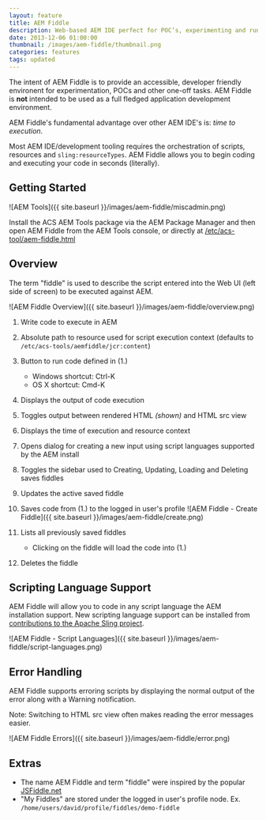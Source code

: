 ```yaml
---
layout: feature
title: AEM Fiddle
description: Web-based AEM IDE perfect for POC’s, experimenting and running ad hoc scripts.
date: 2013-12-06 01:00:00
thumbnail: /images/aem-fiddle/thumbnail.png
categories: features
tags: updated
---
```


The intent of AEM Fiddle is to provide an accessible, developer friendly environent for experimentation, POCs and other one-off tasks. AEM Fiddle is **not** intended to be used as a full fledged application development environment.

AEM Fiddle's fundamental advantage over other AEM IDE's is: *time to execution*. 

Most AEM IDE/development tooling requires the orchestration of scripts, resources and `sling:resourceTypes`. AEM Fiddle allows you to begin coding and executing your code in seconds (literally).


## Getting Started

![AEM Tools]({{ site.baseurl }}/images/aem-fiddle/miscadmin.png)

Install the ACS AEM Tools package via the AEM Package Manager and then open AEM Fiddle from the AEM Tools console, or directly at [/etc/acs-tool/aem-fiddle.html](http://localhost:4502/etc/acs-tools/aem-fiddle.html)

## Overview

The term "fiddle" is used to describe the script entered into the Web UI (left side of screen) to be executed against AEM. 

![AEM Fiddle Overview]({{ site.baseurl }}/images/aem-fiddle/overview.png)

1. Write code to execute in AEM
2. Absolute path to resource used for script execution context (defaults to `/etc/acs-tools/aemfiddle/jcr:content`)
3. Button to run code defined in (1.)
	* Windows shortcut: Ctrl-K
	* OS X shortcut: Cmd-K 

4. Displays the output of code execution
5. Toggles output between rendered HTML *(shown)* and HTML src view
6. Displays the time of execution and resource context 
7. Opens dialog for creating a new input using script languages supported by the AEM install
8. Toggles the sidebar used to Creating, Updating, Loading and Deleting saves fiddles
9. Updates the active saved fiddle
10. Saves code from (1.) to the logged in user's profile
![AEM Fiddle - Create Fiddle]({{ site.baseurl }}/images/aem-fiddle/create.png)


11. Lists all previously saved fiddles
	* Clicking on the fiddle will load the code into (1.)

12. Deletes the fiddle

## Scripting Language Support

AEM Fiddle will allow you to code in any script language the AEM installation support. New scripting language support can be installed from [contributions to the Apache Sling project](https://github.com/apache/sling/tree/trunk/contrib/scripting).

![AEM Fiddle - Script Languages]({{ site.baseurl }}/images/aem-fiddle/script-languages.png)



## Error Handling
AEM Fiddle supports erroring scripts by displaying the normal output of the error along with a Warning notification.

Note: Switching to HTML src view often makes reading the error messages easier.

![AEM Fiddle Errors]({{ site.baseurl }}/images/aem-fiddle/error.png)


## Extras

* The name AEM Fiddle and term "fiddle" were inspired by the popular [JSFiddle.net](http://jsfiddle.net)
* "My Fiddles" are stored under the logged in user's profile node. Ex. `/home/users/david/profile/fiddles/demo-fiddle`
